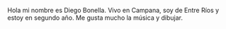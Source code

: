 Hola mi nombre es Diego Bonella.
Vivo en Campana, soy de Entre Ríos y estoy en segundo año.
Me gusta mucho la música y dibujar.
